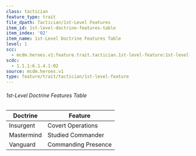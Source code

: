 ```yaml
---
class: tactician
feature_type: trait
file_dpath: Tactician/1st-Level Features
item_id: 1st-level-doctrine-features-table
item_index: '02'
item_name: 1st-Level Doctrine Features Table
level: 1
scc:
  - mcdm.heroes.v1:feature.trait.tactician.1st-level-feature:1st-level-doctrine-features-table
scdc:
  - 1.1.1:6.1.4.1:02
source: mcdm.heroes.v1
type: feature/trait/tactician/1st-level-feature
---
```


###### 1st-Level Doctrine Features Table

| Doctrine   | Feature             |
| ---------- | ------------------- |
| Insurgent  | Covert Operations   |
| Mastermind | Studied Commander   |
| Vanguard   | Commanding Presence |
